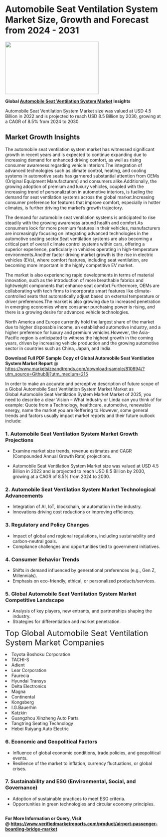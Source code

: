 <H1>Automobile Seat Ventilation System Market Size, Growth and Forecast from 2024 - 2031</H1><img class="aligncenter size-medium wp-image-584254" src="https://thirdeyenews.in/wp-content/uploads/2024/09/Global-Market-Research-300x168.jpeg" alt="" width="300" height="168" /><p><strong>Global&nbsp;<a href="https://www.marketsizeandtrends.com/download-sample/810894/?utm_source=Github8j?utm_medium=215">Automobile Seat Ventilation System Market</a> Insights</strong></p><p>Automobile Seat Ventilation System Market size was valued at USD 4.5 Billion in 2022 and is projected to reach USD 8.5 Billion by 2030, growing at a CAGR of 8.5% from 2024 to 2030.</p><p><h2>Market Growth Insights</h2> <p>The automobile seat ventilation system market has witnessed significant growth in recent years and is expected to continue expanding due to increasing demand for enhanced driving comfort, as well as rising consumer awareness regarding vehicle interiors.The integration of advanced technologies such as climate control, heating, and cooling systems in automotive seats has garnered substantial attention from OEMs (Original Equipment Manufacturers) and consumers alike.Additionally, the growing adoption of premium and luxury vehicles, coupled with the increasing trend of personalization in automotive interiors, is fueling the demand for seat ventilation systems across the global market.Increasing consumer preference for features that improve comfort, especially in hotter climates, is further driving the market’s growth trajectory.</p> <p>The demand for automobile seat ventilation systems is anticipated to rise steadily with the growing awareness around health and comfort.As consumers look for more premium features in their vehicles, manufacturers are increasingly focusing on integrating advanced technologies in the automotive seating sector.Seat ventilation systems are also becoming a critical part of overall climate control systems within cars, offering a superior experience, particularly in vehicles operating in high-temperature environments.Another factor driving market growth is the rise in electric vehicles (EVs), where comfort features, including seat ventilation, are becoming more important in the highly competitive EV market.</p> <p>The market is also experiencing rapid developments in terms of material innovation, such as the introduction of more breathable fabrics and lightweight components that enhance seat comfort.Furthermore, OEMs are collaborating with tech firms to incorporate smart features like climate-controlled seats that automatically adjust based on external temperature or driver preferences.The market is also growing due to increased penetration in emerging economies where consumer purchasing power is rising, and there is a growing desire for advanced vehicle technologies.</p> <p>North America and Europe currently hold the largest share of the market due to higher disposable income, an established automotive industry, and a higher preference for luxury and premium vehicles.However, the Asia-Pacific region is anticipated to witness the highest growth in the coming years, driven by increasing vehicle production and the growing automotive sector in countries such as China, Japan, and India.</p> <p><span class=""><strong>Download Full PDF Sample Copy of Global Automobile Seat Ventilation System Market Report</strong> @ <a href="https://www.marketsizeandtrends.com/download-sample/810894/?utm_source=Github8j?utm_medium=215" target="_blank">https://www.marketsizeandtrends.com/download-sample/810894/?utm_source=Github8j?utm_medium=215</a></span></p><p>In order to make an accurate and perceptive description of future scope of a Global&nbsp;Automobile Seat Ventilation System Market Market as Global&nbsp;Automobile Seat Ventilation System Market Market of 2025, you need to describe a clear Vision &ndash; What Industry or Linda can you think of for example: Quote from a Technology, healthcare, automotive, renewable energy, name the market you are Reffering to.However, some general trends and factors usually impact market reports and their future outlook include:</p><h3>1.&nbsp;<strong>Automobile Seat Ventilation System Market Growth Projections</strong></h3><ul><li>Examine market size trends, revenue estimates and CAGR (Compounded Annual Growth Rate) projections.</li><li><p>Automobile Seat Ventilation System Market size was valued at USD 4.5 Billion in 2022 and is projected to reach USD 8.5 Billion by 2030, growing at a CAGR of 8.5% from 2024 to 2030.</p></li></ul><h3>2.&nbsp;<strong>Automobile Seat Ventilation System Market Technological Advancements</strong></h3><ul><li>Integration of AI, IoT, blockchain, or automation in the industry.</li><li>Innovations driving cost reductions or improving efficiency.</li></ul><h3>3.&nbsp;<strong>Regulatory and Policy Changes</strong></h3><ul><li>Impact of global and regional regulations, including sustainability and carbon-neutral goals.</li><li>Compliance challenges and opportunities tied to government initiatives.</li></ul><h3>4.&nbsp;<strong>Consumer Behavior Trends</strong></h3><ul><li>Shifts in demand influenced by generational preferences (e.g., Gen Z, Millennials).</li><li>Emphasis on eco-friendly, ethical, or personalized products/services.</li></ul><h3>5.&nbsp;<strong>Global Automobile Seat Ventilation System Market Competitive Landscape</strong></h3><ul><li>Analysis of key players, new entrants, and partnerships shaping the industry.</li><li>Strategies for differentiation and market penetration.</li></ul><p data-pm-slice="1 1 []"><span style="color: inherit; font-family: inherit; font-size: 25px;">Top Global Automobile Seat Ventilation System Market Companies</span></p><div class="" data-test-id=""><p><li>Toyota Boshoku Corporation</li><li> TACHI-S</li><li> Adient</li><li> Lear Corporation</li><li> Faurecia</li><li> Hyundai Transys</li><li> Delta Electronics</li><li> Magna</li><li> Continental</li><li> Kongsberg</li><li> I.G.Bauerhin</li><li> Katzkin</li><li> Guangzhou Xinzheng Auto Parts</li><li> Tangtring Seating Technology</li><li> Hebei Ruiyang Auto Electric</li></p></div><h3>6.&nbsp;<strong>Economic and Geopolitical Factors</strong></h3><ul><li>Influence of global economic conditions, trade policies, and geopolitical events.</li><li>Resilience of the market to inflation, currency fluctuations, or global crises.</li></ul><h3>7.&nbsp;<strong>Sustainability and ESG (Environmental, Social, and Governance)</strong></h3><ul><li>Adoption of sustainable practices to meet ESG criteria.</li><li>Opportunities in green technologies and circular economy principles.</li></ul><h2><strong style="font-size: 14px;">For More Information or Query, Visit @&nbsp;</strong><a style="background-color: #ffffff; font-size: 14px;" href="https://www.marketsizeandtrends.com/report/automobile-seat-ventilation-system-market/" target="_blank">https://www.verifiedmarketreports.com/product/airport-passenger-boarding-bridge-market</a></h2>